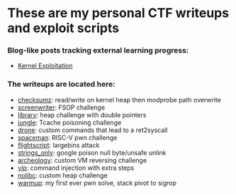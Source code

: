 # These are my personal CTF writeups and exploit scripts

### Blog-like posts tracking external learning progress:
 - [Kernel Exploitation](https://github.com/papichulo16/ctf-stuff/tree/main/learning_kernel_stuff)

### The writeups are located here:
 - [checksumz](https://github.com/papichulo16/ctf-stuff/blob/main/IrisCTF2025/checksumz/writeup.md): read/write on kernel heap then modprobe path overwrite
 - [screenwriter](https://github.com/papichulo16/ctf-stuff/blob/main/WargamesMYCTF/screenwriter/writeup.md): FSOP challenge
 - [library](https://github.com/papichulo16/ctf-stuff/tree/main/PwnSec/library/writeup.md): heap challenge with double pointers
 - [jungle](https://github.com/papichulo16/ctf-stuff/tree/main/SunshineCTF/jungle/writeup.md): Tcache poisoning challenge
 - [drone](https://github.com/papichulo16/ctf-stuff/tree/main/SunshineCTF/drone/writeup.md): custom commands that lead to a ret2syscall
 - [spaceman](https://github.com/papichulo16/ctf-stuff/tree/main/BuckeyeCTF/spaceman-chal/writeup.md): RISC-V pwn challenge
 - [flightscript](https://github.com/papichulo16/ctf-stuff/tree/main/PatriotCTF/flightstuff/writeup.md): largebins attack
 - [strings_only](https://github.com/papichulo16/ctf-stuff/tree/main/PatriotCTF/strings_only/writeup.md): google poison null byte/unsafe unlink
 - [archeology](https://github.com/papichulo16/ctf-stuff/tree/main/CSAW24/archeology-rev/writeup.md): custom VM reversing challenge
 - [vip](https://github.com/papichulo16/ctf-stuff/tree/main/CSAW24/vip-pwn/writeup.md): command injection with extra steps
 - [nolibc](https://github.com/papichulo16/ctf-stuff/tree/main/SekaiCTF/nolibc.md): custom heap challenge
 - [warmup](https://github.com/papichulo16/ctf-stuff/tree/main/akasec/writeup.md): my first ever pwn solve, stack pivot to sigrop
